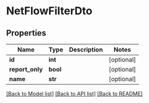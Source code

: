 # NetFlowFilterDto

## Properties
Name | Type | Description | Notes
------------ | ------------- | ------------- | -------------
**id** | **int** |  | [optional] 
**report_only** | **bool** |  | [optional] 
**name** | **str** |  | [optional] 

[[Back to Model list]](../README.md#documentation-for-models) [[Back to API list]](../README.md#documentation-for-api-endpoints) [[Back to README]](../README.md)

